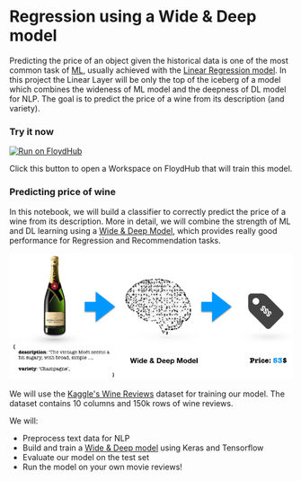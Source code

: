 # Regression using a Wide & Deep model

Predicting the price of an object given the historical data is one of the most common task of [ML](https://en.wikipedia.org/wiki/Machine_learning), usually achieved with the [Linear Regression model](https://en.wikipedia.org/wiki/Linear_regression). In this project the Linear Layer will be only the top of the iceberg of a model which combines the wideness of ML model and the deepness of DL model for NLP. The goal is to predict the price of a wine from its description (and variety).

### Try it now

[![Run on FloydHub](https://s3-us-west-2.amazonaws.com/floydhub-assets/button/button.svg)](https://floydhub.com/run?template=https://github.com/floydhub/regression-template)

Click this button to open a Workspace on FloydHub that will train this model.

### Predicting price of wine

In this notebook, we will build a classifier to correctly predict the price of a wine from its description. More in detail, we will combine the strength of ML and DL learning using a [Wide & Deep Model](https://medium.com/tensorflow/predicting-the-price-of-wine-with-the-keras-functional-api-and-tensorflow-a95d1c2c1b03), which provides really good performance for Regression and Recommendation tasks.

![regression](images/wineprice.png)

We will use the [Kaggle's Wine Reviews](https://www.kaggle.com/zynicide/wine-reviews) dataset for training our model. The dataset contains 10 columns and 150k rows of wine reviews.

We will:
- Preprocess text data for NLP
- Build and train a [Wide & Deep model](https://ai.googleblog.com/2016/06/wide-deep-learning-better-together-with.html) using Keras and Tensorflow
- Evaluate our model on the test set
- Run the model on your own movie reviews!
